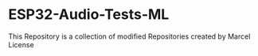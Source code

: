 # ESP32-Audio-Tests-ML
This Repository is a collection of modified Repositories created by Marcel License
